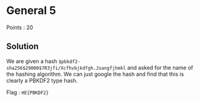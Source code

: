 # General 5

Points : 20

## Solution

We are given a hash `$pbkdf2-sha256$29000$7R3jfi/Xcfhvbjkdfgh.Jsangfjhmkl` and asked for the name of the hashing algorithm. We can just google the hash and find that this is clearly a PBKDF2 type hash.

Flag : `HE{PBKDF2}`
